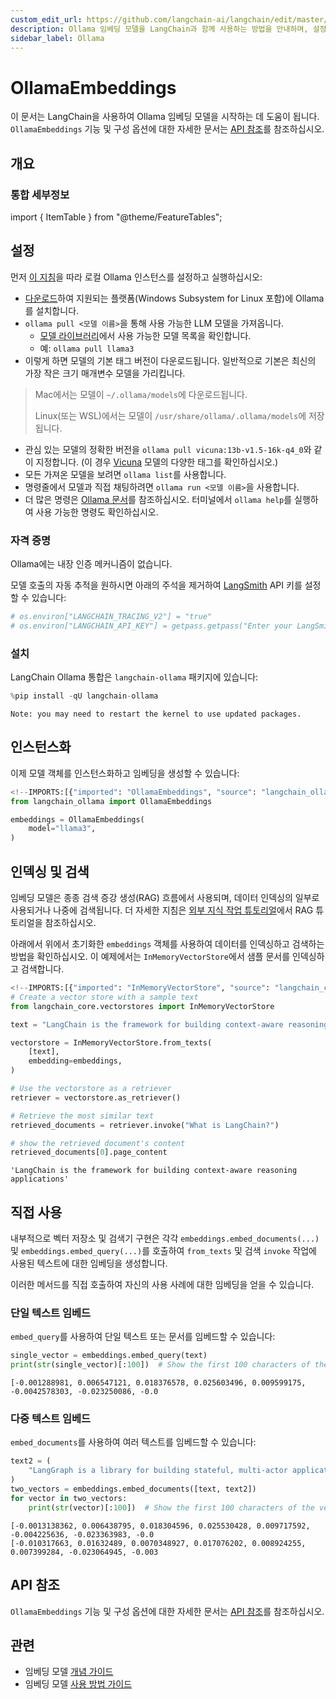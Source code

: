 ```yaml
---
custom_edit_url: https://github.com/langchain-ai/langchain/edit/master/docs/docs/integrations/text_embedding/ollama.ipynb
description: Ollama 임베딩 모델을 LangChain과 함께 사용하는 방법을 안내하며, 설정 및 통합 세부정보를 제공합니다.
sidebar_label: Ollama
---
```


# OllamaEmbeddings

이 문서는 LangChain을 사용하여 Ollama 임베딩 모델을 시작하는 데 도움이 됩니다. `OllamaEmbeddings` 기능 및 구성 옵션에 대한 자세한 문서는 [API 참조](https://api.python.langchain.com/en/latest/embeddings/langchain_ollama.embeddings.OllamaEmbeddings.html)를 참조하십시오.

## 개요
### 통합 세부정보

import { ItemTable } from "@theme/FeatureTables";

<ItemTable category="text_embedding" item="Ollama" />

## 설정

먼저 [이 지침](https://github.com/jmorganca/ollama)을 따라 로컬 Ollama 인스턴스를 설정하고 실행하십시오:

* [다운로드](https://ollama.ai/download)하여 지원되는 플랫폼(Windows Subsystem for Linux 포함)에 Ollama를 설치합니다.
* `ollama pull <모델 이름>`을 통해 사용 가능한 LLM 모델을 가져옵니다.
  * [모델 라이브러리](https://ollama.ai/library)에서 사용 가능한 모델 목록을 확인합니다.
  * 예: `ollama pull llama3`
* 이렇게 하면 모델의 기본 태그 버전이 다운로드됩니다. 일반적으로 기본은 최신의 가장 작은 크기 매개변수 모델을 가리킵니다.

> Mac에서는 모델이 `~/.ollama/models`에 다운로드됩니다.
> 
> Linux(또는 WSL)에서는 모델이 `/usr/share/ollama/.ollama/models`에 저장됩니다.

* 관심 있는 모델의 정확한 버전을 `ollama pull vicuna:13b-v1.5-16k-q4_0`와 같이 지정합니다. (이 경우 [Vicuna](https://ollama.ai/library/vicuna/tags) 모델의 다양한 태그를 확인하십시오.)
* 모든 가져온 모델을 보려면 `ollama list`를 사용합니다.
* 명령줄에서 모델과 직접 채팅하려면 `ollama run <모델 이름>`을 사용합니다.
* 더 많은 명령은 [Ollama 문서](https://github.com/jmorganca/ollama)를 참조하십시오. 터미널에서 `ollama help`를 실행하여 사용 가능한 명령도 확인하십시오.

### 자격 증명

Ollama에는 내장 인증 메커니즘이 없습니다.

모델 호출의 자동 추적을 원하시면 아래의 주석을 제거하여 [LangSmith](https://docs.smith.langchain.com/) API 키를 설정할 수 있습니다:

```python
# os.environ["LANGCHAIN_TRACING_V2"] = "true"
# os.environ["LANGCHAIN_API_KEY"] = getpass.getpass("Enter your LangSmith API key: ")
```


### 설치

LangChain Ollama 통합은 `langchain-ollama` 패키지에 있습니다:

```python
%pip install -qU langchain-ollama
```

```output
Note: you may need to restart the kernel to use updated packages.
```

## 인스턴스화

이제 모델 객체를 인스턴스화하고 임베딩을 생성할 수 있습니다:

```python
<!--IMPORTS:[{"imported": "OllamaEmbeddings", "source": "langchain_ollama", "docs": "https://api.python.langchain.com/en/latest/embeddings/langchain_ollama.embeddings.OllamaEmbeddings.html", "title": "OllamaEmbeddings"}]-->
from langchain_ollama import OllamaEmbeddings

embeddings = OllamaEmbeddings(
    model="llama3",
)
```


## 인덱싱 및 검색

임베딩 모델은 종종 검색 증강 생성(RAG) 흐름에서 사용되며, 데이터 인덱싱의 일부로 사용되거나 나중에 검색됩니다. 더 자세한 지침은 [외부 지식 작업 튜토리얼](/docs/tutorials/#working-with-external-knowledge)에서 RAG 튜토리얼을 참조하십시오.

아래에서 위에서 초기화한 `embeddings` 객체를 사용하여 데이터를 인덱싱하고 검색하는 방법을 확인하십시오. 이 예제에서는 `InMemoryVectorStore`에서 샘플 문서를 인덱싱하고 검색합니다.

```python
<!--IMPORTS:[{"imported": "InMemoryVectorStore", "source": "langchain_core.vectorstores", "docs": "https://api.python.langchain.com/en/latest/vectorstores/langchain_core.vectorstores.in_memory.InMemoryVectorStore.html", "title": "OllamaEmbeddings"}]-->
# Create a vector store with a sample text
from langchain_core.vectorstores import InMemoryVectorStore

text = "LangChain is the framework for building context-aware reasoning applications"

vectorstore = InMemoryVectorStore.from_texts(
    [text],
    embedding=embeddings,
)

# Use the vectorstore as a retriever
retriever = vectorstore.as_retriever()

# Retrieve the most similar text
retrieved_documents = retriever.invoke("What is LangChain?")

# show the retrieved document's content
retrieved_documents[0].page_content
```


```output
'LangChain is the framework for building context-aware reasoning applications'
```


## 직접 사용

내부적으로 벡터 저장소 및 검색기 구현은 각각 `embeddings.embed_documents(...)` 및 `embeddings.embed_query(...)`를 호출하여 `from_texts` 및 검색 `invoke` 작업에 사용된 텍스트에 대한 임베딩을 생성합니다.

이러한 메서드를 직접 호출하여 자신의 사용 사례에 대한 임베딩을 얻을 수 있습니다.

### 단일 텍스트 임베드

`embed_query`를 사용하여 단일 텍스트 또는 문서를 임베드할 수 있습니다:

```python
single_vector = embeddings.embed_query(text)
print(str(single_vector)[:100])  # Show the first 100 characters of the vector
```

```output
[-0.001288981, 0.006547121, 0.018376578, 0.025603496, 0.009599175, -0.0042578303, -0.023250086, -0.0
```

### 다중 텍스트 임베드

`embed_documents`를 사용하여 여러 텍스트를 임베드할 수 있습니다:

```python
text2 = (
    "LangGraph is a library for building stateful, multi-actor applications with LLMs"
)
two_vectors = embeddings.embed_documents([text, text2])
for vector in two_vectors:
    print(str(vector)[:100])  # Show the first 100 characters of the vector
```

```output
[-0.0013138362, 0.006438795, 0.018304596, 0.025530428, 0.009717592, -0.004225636, -0.023363983, -0.0
[-0.010317663, 0.01632489, 0.0070348927, 0.017076202, 0.008924255, 0.007399284, -0.023064945, -0.003
```

## API 참조

`OllamaEmbeddings` 기능 및 구성 옵션에 대한 자세한 문서는 [API 참조](https://api.python.langchain.com/en/latest/embeddings/langchain_ollama.embeddings.OllamaEmbeddings.html)를 참조하십시오.

## 관련

- 임베딩 모델 [개념 가이드](/docs/concepts/#embedding-models)
- 임베딩 모델 [사용 방법 가이드](/docs/how_to/#embedding-models)